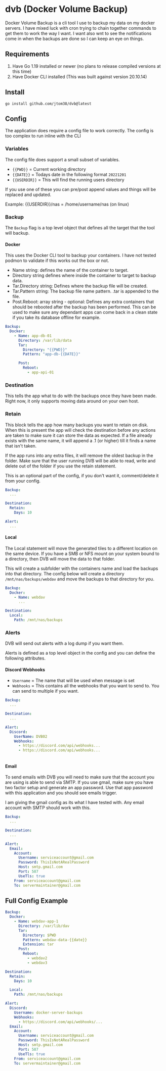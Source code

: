 # dvb (Docker Volume Backup)

Docker Volume Backup is a cli tool I use to backup my data on my docker servers.  I have mixed luck with cron trying to chain together commands to get them to work the way I want.  I want also wnt to see the notifications come in when the backups are done so I can keep an eye on things.

## Requirements

1. Have Go 1.19 installed or newer (no plans to release compiled versions at this time)
2. Have Docker CLI installed (This was built against version 20.10.14)

## Install

`go install github.com/jtom38/dvb@latest`

## Config

The application does require a config file to work correctly.  The config is too complex to run inline with the CLI

### Variables

The config file does support a small subset of variables.

- `{{PWD}}` = Current working directory
- `{{DATE}}` = Todays date in the following format `20221201`
- `{{USERDIR}}` = This will find the running users directory

If you use one of these you can pre/post append values and things will be replaced and updated.

Example: {{USERDIR}}/nas = /home/username/nas (on linux)

### Backup

The `Backup` flag is a top level object that defines all the target that the tool will backup.

#### Docker

This uses the Docker CLI tool to backup your containers.  I have not tested podmon to validate if this works out the box or not.

- Name string: defines the name of the container to target.
- Directory string defines where inside the container to target to backup data.
- Tar.Directory string: Defines where the backup file will be created.
- Tar.Pattern string: The backup file name pattern.  .tar is appended to the file.
- Post.Reboot: array string - optional: Defines any extra containers that should be rebooted after the backup has been performed.  This can be used to make sure any dependant apps can come back in a clean state if you take its database offline for example.

```yaml
Backup:
  Docker:
    - Name: app-db-01
      Directory: /var/lib/data
      Tar:
        Directory: "{{PWD}}"
        Pattern: "app-db-{{DATE}}"

      Post:
        Reboot:
          - app-api-01
```

### Destination

This tells the app what to do with the backups once they have been made.  Right now, it only supports moving data around on your own host.

### Retain

This block tells the app how many backups you want to retain on disk.  When this is present the app will check the destination before any actions are taken to make sure it can store the data as expected.  If a file already exists with the same name, it will append a .1 (or higher) till it finds a name that isn't taken.

If the app runs into any extra files, it will remove the oldest backup in the folder.  Make sure that the user running DVB will be able to read, write and delete out of the folder if you use the retain statement.  

This is an optional part of the config, if you don't want it, comment/delete it from your config.

```yaml
Backup:
  ...

Destination:
  Retain:
    Days: 10

Alert:
  ...
```

#### Local

The Local statement will move the generated tiles to a different location on the same device.  If you have a SMB or NFS mount on your system bound to a directory, then DVB will move the data to that folder.

This will create a subfolder with the containers name and load the backups into that directory.  The config below will create a directory `/mnt/nas/backups/webdav` and move the backups to that directory for you.

```yaml
Backup:
  Docker:
    - Name: webdav
      ...

Destination:
  Local:
    Path: /mnt/nas/backups
```

### Alerts

DVB will send out alerts with a log dump if you want them.

Alerts is defined as a top level object in the config and you can define the following attributes.

#### Discord Webhooks

- `Username` = The name that will be used when message is set
- `Webhooks` = This contains all the webhooks that you want to send to.  You can send to multiple if you want.

```yaml
Backup:
  ...

Destination:
  ...

Alert:
  Discord:
    UserName: DVB02
    Webhooks:
      - https://discord.com/api/webhooks...
      - https://discord.com/api/webhooks...
        
```

#### Email

To send emails with DVB you will need to make sure that the account you are using is able to send via SMTP.  If you use gmail, make sure you have two factor setup and generate an app password.  Use that app password with this application and you should see emails trigger.

I am giving the gmail config as its what I have tested with.  Any email account with SMTP should work with this.

```yaml
Backup:
  ...

Destination:
  ...

Alert:
  Email:
    Account:
      Username: serviceaccount@gmail.com
      Password: ThisIsNotARealPassword
      Host: smtp.gmail.com
      Port: 587
      UseTls: true
    From: serviceaccount@gmail.com
    To: servermaintainer@gmail.com
```

## Full Config Example

```yaml
Backup:
  Docker:
    - Name: webdav-app-1
      Directory: /var/lib/dav
      Tar:
        Directory: $PWD
        Pattern: webdav-data-{{date}}
        Extension: tar
      Post:
        Reboot:
          - webdav2
          - webdav3

Destination:
  Retain:
    Days: 10

  Local: 
    Path: /mnt/nas/backups

Alert:
  Discord:
    Username: docker-server-backups
    Webhooks:
      - https://discord.com/api/webhooks/...
  Email:
    Account:
      Username: serviceaccount@gmail.com
      Password: ThisIsNotARealPassword
      Host: smtp.gmail.com
      Port: 587
      UseTls: true
    From: serviceaccount@gmail.com
    To: servermaintainer@gmail.com
```
